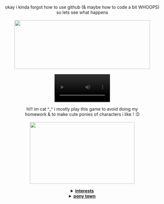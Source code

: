 <html>
<body style="text-align:center;">

<!-- html nerds how do i make the text center aligned again... -->

<p align="center">
  okay i kinda forgot how to use github (& maybe how to code a bit WHOOPS) so lets see what happens
  <br><br>
  <img src="https://file.garden/ZFwqlyhvAk-Bo3Zk/dawn-majora.gif" width=440 height=158>
  <br><br>
  <video align="center" src='https://github.com/user-attachments/assets/456217f7-e0d2-40a1-bd73-48f087be9ec2' width=180/>
</p>

<p align="center">
  hi!! im cat ^_^ i mostly play this game to avoid doing my
  <br>homework & to make cute ponies of characters i like ! :D
  <br><br>
  <img src="https://i.pinimg.com/originals/ed/69/74/ed69746096714a8e1b37e5b1f935228d.gif" width=340 height=200>
</p>

<details align="center">
  <summary><u><b>interests</b></u></summary>
    <p align="center">
      <br>
      curently my main interests are scott pilgrim (this includes
      <br>the comics, takes off, & the movie) & the legend of zelda !
      <br>[im still suuupppeeerrr new to zelda so i dont know too much though m_ _m"]
      <br><br>
      <img src="https://64.media.tumblr.com/32f912404ce8067fbc972b72d9e4b420/tumblr_mymvzeBPo71sczkzyo1_500.gif" width=340 height=200>
    </p>
</details>

<details align="center">
  <summary><u><b>pony town</b></u></summary>
    <p align="center">
      <br>
      placeholder for now ^_^
      <br><br>
      <img src="https://i.pinimg.com/originals/ed/3e/0c/ed3e0cb2fd67e6f89cd56d6c23aa86e9.gif" width=340 height=200>
    </p>
</details>

</html>
